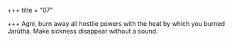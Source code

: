 +++
title = "07"

+++
Agni, burn away all hostile powers with the heat by which you burned  Jarūtha.
Make sickness disappear without a sound.